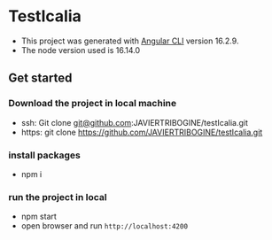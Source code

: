 # TestIcalia

- This project was generated with [Angular CLI](https://github.com/angular/angular-cli) version 16.2.9.
- The node version used is 16.14.0

## Get started
### Download the project in local machine
- ssh: Git clone git@github.com:JAVIERTRIBOGINE/testIcalia.git
- https: git clone https://github.com/JAVIERTRIBOGINE/testIcalia.git

### install packages
- npm i

### run the project in local
- npm start
- open browser and run `http://localhost:4200` 

